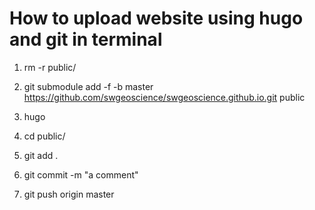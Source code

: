 # How to upload website using hugo and git in terminal

1. rm -r public/

2. git submodule add -f -b master https://github.com/swgeoscience/swgeoscience.github.io.git public

3. hugo

4. cd public/

5. git add .

6. git commit -m "a comment"

7. git push origin master


